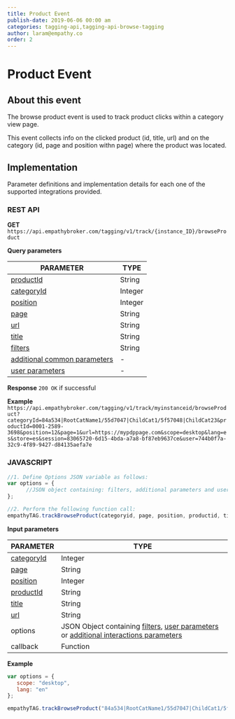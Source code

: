 ```yaml
---
title: Product Event
publish-date: 2019-06-06 00:00 am
categories: tagging-api,tagging-api-browse-tagging
author: laram@empathy.co
order: 2
---
```


# Product Event

## About this event
The browse product event is used to track product clicks within a category view page. 

This event collects info on the clicked product (id, title, url) and on the category (id, page and position withn page)  where the product was located.

## Implementation
Parameter definitions and implementation details for each one of the supported integrations provided.

### REST API
**GET** `https://api.empathybroker.com/tagging/v1/track/{instance_ID}/browseProduct`

**Query parameters**


  | PARAMETER             | TYPE    |
  |-----------------------|---------|
  | [productId](/api-reference/tagging-api/tagging-input-parameters-glossary/#tagging-input-parameters-glossary-common)             | String  |
  | [categoryId](/api-reference/tagging-api/tagging-input-parameters-glossary/#tagging-input-parameters-glossary-common)            | Integer |
  | [position](/api-reference/tagging-api/tagging-input-parameters-glossary/#tagging-input-parameters-glossary-common)              | Integer |
  | [page](/api-reference/tagging-api/tagging-input-parameters-glossary/#tagging-input-parameters-glossary-common)                  | String  |
  | [url](/api-reference/tagging-api/tagging-input-parameters-glossary/#tagging-input-parameters-glossary-common)                   | String  |
  | [title](/api-reference/tagging-api/tagging-input-parameters-glossary/#tagging-input-parameters-glossary-common)                 | String  |
  | [filters](/api-reference/tagging-api/tagging-input-parameters-glossary/#tagging-input-parameters-glossary-filters)              | String  |
  | [additional common parameters](/api-reference/tagging-api/tagging-input-parameters-glossary/#tagging-input-parameters-add-common-params) | -       |
  | [user parameters](/api-reference/tagging-api/tagging-input-parameters-glossary/#tagging-input-parameters-user-params)       | -       |


**Response**
```200 OK``` if successful

**Example**
`https://api.empathybroker.com/tagging/v1/track/myinstanceid/browseProduct?categoryId=84a534|RootCatName1/55d7047|ChildCat1/5f57048|ChildCat23&productId=0001-2589-3698&position=12&page=1&url=https://mypdppage.com&scope=desktop&lang=es&store=es&session=83065720-6d15-4bda-a7a8-bf87eb9637ce&user=744b0f7a-32c9-4f89-9427-d84135aefa7e`
### JAVASCRIPT
```javascript
//1. Define Options JSON variable as follows:
var options = {
      //JSON object containing: filters, additional parameters and user parameters.
};

//2. Perform the following function call:
empathyTAG.trackBrowseProduct(categoryid, page, position, productid, title, url, options, callback);
```

**Input parameters**


  | PARAMETER             | TYPE    |
  |-----------------------|---------|
  | [categoryId](/api-reference/tagging-api/tagging-input-parameters-glossary/#tagging-input-parameters-glossary-common)            | Integer |
  | [page](/api-reference/tagging-api/tagging-input-parameters-glossary/#tagging-input-parameters-glossary-common)                  | String  |
  | [position](/api-reference/tagging-api/tagging-input-parameters-glossary/#tagging-input-parameters-glossary-common)              | Integer |
  | [productId](/api-reference/tagging-api/tagging-input-parameters-glossary/#tagging-input-parameters-glossary-common)             | String  |
  | [title](/api-reference/tagging-api/tagging-input-parameters-glossary/#tagging-input-parameters-glossary-common)                 | String  |
  | [url](/api-reference/tagging-api/tagging-input-parameters-glossary/#tagging-input-parameters-glossary-common)                   | String  |
  | options   |JSON Object containing [filters](/api-reference/tagging-api/tagging-input-parameters-glossary/#tagging-input-parameters-glossary-filters), [user parameters](/api-reference/tagging-api/tagging-input-parameters-glossary/#tagging-input-parameters-user-params) or [additional interactions parameters](/api-reference/tagging-api/tagging-input-parameters-glossary/#tagging-input-parameters-add-interaction-params)|
  | callback  | Function      |


**Example**
```javascript
var options = {
   scope: "desktop",
   lang: "en"
};

empathyTAG.trackBrowseProduct("84a534|RootCatName1/55d7047|ChildCat1/5f57048|ChildCat23", 1, 2, "0001-2589-3698", "Jeans_Skinny_Acid_Wash", "https://mypdppage.com", options, function(){});

```

